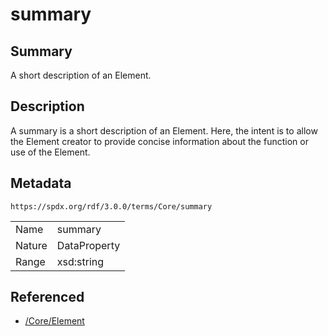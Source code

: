 <!-- Automatically generated by spec-parser v2.3.0 on 2024-07-29T18:25:30.305944+00:00 -->
<!-- SPDX-License-Identifier: Community-Spec-1.0 -->

# summary

## Summary

A short description of an Element.


## Description

A summary is a short description of an Element. Here, the intent is to allow
the Element creator to provide concise information about the function or use of
the Element.


## Metadata

`https://spdx.org/rdf/3.0.0/terms/Core/summary`


| | |
|---|---|
| Name | summary |
| Nature | DataProperty |
| Range | xsd:string |




## Referenced

- [/Core/Element](../../Core/Classes/Element.md)

